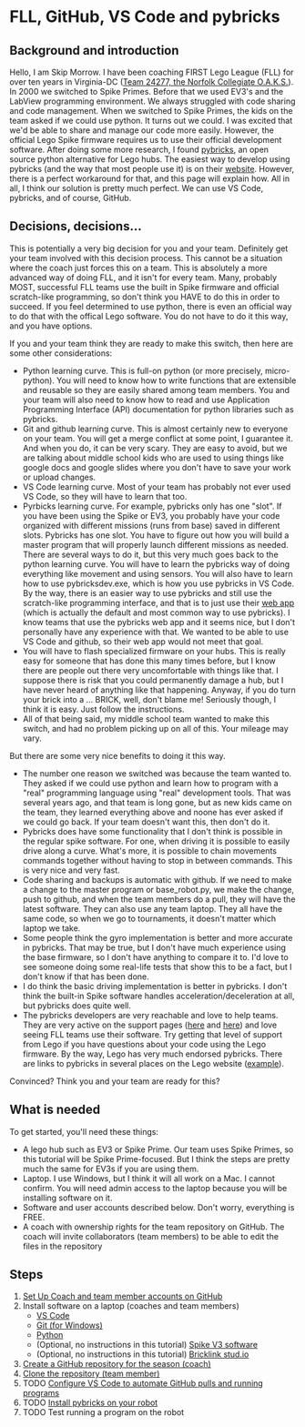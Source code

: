 # FLL, GitHub, VS Code and pybricks

## Background and introduction
Hello,
I am Skip Morrow. I have been coaching FIRST Lego League (FLL) for over ten years in Virginia-DC ([Team 24277, the Norfolk Collegiate O.A.K.S.](https://github.com/FLL-Team-24277)). In 2000 we switched to Spike Primes. Before that we used EV3's and the LabView programming environment. We always struggled with code sharing and code management. When we switched to Spike Primes, the kids on the team asked if we could use python. It turns out we could. I was excited that we'd be able to share and manage our code more easily. However, the official Lego Spike firmware requires us to use their official development software. After doing some more research, I found [pybricks](https://github.com/pybricks), an open source python alternative for Lego hubs. The easiest way to develop using pybricks (and the way that most people use it) is on their [website](https://code.pybricks.com/). However, there is a perfect workaround for that, and this page will explain how. All in all, I think our solution is pretty much perfect. We can use VS Code, pybricks, and of course, GitHub.

## Decisions, decisions...
This is potentially a very big decision for you and your team. Definitely get your team involved with this decision process. This cannot be a situation where the coach just forces this on a team. This is absolutely a more advanced way of doing FLL, and it isn't for every team. Many, probably MOST, successful FLL teams use the built in Spike firmware and official scratch-like programming, so don't think you HAVE to do this in order to succeed. If you feel determined to use python, there is even an official way to do that with the offical Lego software. You do not have to do it this way, and you have options.

If you and your team think they are ready to make this switch, then here are some other considerations:
* Python learning curve. This is full-on python (or more precisely, micro-python). You will need to know how to write functions that are extensible and reusable so they are easily shared among team members. You and your team will also need to know how to read and use Application Programming Interface (API) documentation for python libraries such as pybricks.
* Git and github learning curve. This is almost certainly new to everyone on your team. You will get a merge conflict at some point, I guarantee it. And when you do, it can be very scary. They are easy to avoid, but we are talking about middle school kids who are used to using things like google docs and google slides where you don't have to save your work or upload changes.
* VS Code learning curve. Most of your team has probably not ever used VS Code, so they will have to learn that too.
* Pyrbicks learning curve. For example, pybricks only has one "slot". If you have been using the Spike or EV3, you probably have your code organized with different missions (runs from base) saved in different slots. Pybricks has one slot. You have to figure out how you will build a master program that will properly launch different missions as needed. There are several ways to do it, but this very much goes back to the python learning curve. You will have to learn the pybricks way of doing everything like movement and using sensors. You will also have to learn how to use pybricksdev.exe, which is how you use pybricks in VS Code. By the way, there is an easier way to use pybricks and still use the scratch-like programming interface, and that is to just use their [web app]([url](https://code.pybricks.com/)) (which is actually the default and most common way to use pybricks). I know teams that use the pybricks web app and it seems nice, but I don't personally have any experience with that. We wanted to be able to use VS Code and github, so their web app would not meet that goal.
* You will have to flash specialized firmware on your hubs. This is really easy for someone that has done this many times before, but I know there are people out there very uncomfortable with things like that. I suppose there is risk that you could permanently damage a hub, but I have never heard of anything like that happening. Anyway, if you do turn your brick into a ... BRICK, well, don't blame me! Seriously though, I think it is easy. Just follow the instructions.
* All of that being said, my middle school team wanted to make this switch, and had no problem picking up on all of this. Your mileage may vary.

But there are some very nice benefits to doing it this way.
* The number one reason we switched was because the team wanted to. They asked if we could use python and learn how to program with a "real" programming language using "real" development tools. That was several years ago, and that team is long gone, but as new kids came on the team, they learned everything above and noone has ever asked if we could go back. If your team doesn't want this, then don't do it.
* Pybricks does have some functionality that I don't think is possible in the regular spike software. For one, when driving it is possible to easily drive along a curve. What's more, it is possible to chain movements commands together without having to stop in between commands. This is very nice and very fast.
* Code sharing and backups is automatic with github. If we need to make a change to the master program or base_robot.py, we make the change, push to github, and when the team members do a pull, they will have the latest software. They can also use any team laptop. They all have the same code, so when we go to tournaments, it doesn't matter which laptop we take.
* Some people think the gyro implementation is better and more accurate in pybricks. That may be true, but I don't have much experience using the base firmware, so I don't have anything to compare it to. I'd love to see someone doing some real-life tests that show this to be a fact, but I don't know if that has been done.
* I do think the basic driving implementation is better in pybricks. I don't think the built-in Spike software handles acceleration/deceleration at all, but pybricks does quite well.
* The pybricks developers are very reachable and love to help teams. They are very active on the support pages ([here](https://github.com/orgs/pybricks/discussions) and [here](https://github.com/pybricks/support/issues)) and love seeing FLL teams use their software. Try getting that level of support from Lego if you have questions about your code using the Lego firmware. By the way, Lego has very much endorsed pybricks. There are links to pybricks in several places on the Lego website ([example](https://education.lego.com/en-us/lessons/ev3-real-world-vehicles/speed-control-system/)).

Convinced? Think you and your team are ready for this?

## What is needed
To get started, you'll need these things:
* A lego hub such as EV3 or Spike Prime. Our team uses Spike Primes, so this tutorial will be Spike Prime-focused. But I think the steps are pretty much the same for EV3s if you are using them.
* Laptop. I use Windows, but I think it will all work on a Mac. I cannot confirm. You will need admin access to the laptop because you will be installing software on it.
* Software and user accounts described below. Don't worry, everything is FREE.
* A coach with ownership rights for the team repository on GitHub. The coach will invite collaborators (team members) to be able to edit the files in the repository

## Steps
1. [Set Up Coach and team member accounts on GitHub](https://github.com/MrGibbage/fll-pybricks-vscode-tutorial/blob/main/github-accounts.md)
2. Install software on a laptop (coaches and team members)
   - [VS Code](https://github.com/MrGibbage/fll-pybricks-vscode-tutorial/blob/main/install-vs-code.md)
   - [Git (for Windows)](https://github.com/MrGibbage/fll-pybricks-vscode-tutorial/blob/main/install-git.md)
   - [Python](https://github.com/MrGibbage/fll-pybricks-vscode-tutorial/blob/main/install-python.md)
   - (Optional, no instructions in this tutorial) [Spike V3 software](https://education.lego.com/en-us/downloads/spike-app/software/)
   - (Optional, no instructions in this tutorial) [Bricklink stud.io](https://www.bricklink.com/v3/studio/download.page)
3. [Create a GitHub repository for the season (coach)](https://github.com/MrGibbage/fll-pybricks-vscode-tutorial/blob/main/github-season-repo.md)
4. [Clone the repository (team member)](https://github.com/MrGibbage/fll-pybricks-vscode-tutorial/blob/main/clone-push.md)
5. TODO [Configure VS Code to automate GitHub pulls and running programs](https://github.com/MrGibbage/fll-pybricks-vscode-tutorial/blob/main/configure-pybricks-vscode.md)
6. TODO [Install pybricks on your robot](https://github.com/MrGibbage/fll-pybricks-vscode-tutorial/blob/main/install-pybricks.md)
7. TODO Test running a program on the robot

